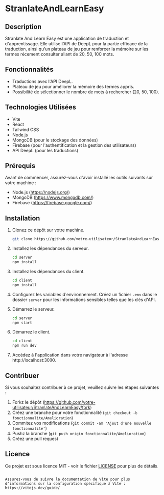 # StranlateAndLearnEasy

## Description

Stranlate And Learn Easy est une application de traduction et d'apprentissage.
Elle utilise l'API de DeepL pour la partie efficace de la traduction, ainsi qu'un plateau de jeu pour renforcer la mémoire sur les termes récement consulter allant de 20, 50, 100 mots.

## Fonctionnalités

- Traductions avec l'API DeepL.
- Plateau de jeu pour améliorer la mémoire des termes appris.
- Possibilité de sélectionner le nombre de mots à rechercher (20, 50, 100).

## Technologies Utilisées

- Vite
- React
- Tailwind CSS
- Node.js
- MongoDB (pour le stockage des données)
- Firebase (pour l'authentification et la gestion des utilisateurs)
- API DeepL (pour les traductions)

## Prérequis

Avant de commencer, assurez-vous d'avoir installé les outils suivants sur votre machine :

- Node.js (https://nodejs.org/)
- MongoDB (https://www.mongodb.com/)
- Firebase (https://firebase.google.com/)

## Installation

1. Clonez ce dépôt sur votre machine.

   ```bash
   git clone https://github.com/votre-utilisateur/StranlateAndLearnEasy.git
   ```

2. Installez les dépendances du serveur.

   ```bash
   cd server
   npm install
   ```

3. Installez les dépendances du client.

   ```bash
   cd client
   npm install
   ```

4. Configurez les variables d'environnement. Créez un fichier `.env` dans le dossier `server` pour les informations sensibles telles que les clés d'API.

5. Démarrez le serveur.

   ```bash
   cd server
   npm start
   ```

6. Démarrez le client.

   ```bash
   cd client
   npm run dev
   ```

7. Accédez à l'application dans votre navigateur à l'adresse http://localhost:3000.

## Contribuer

Si vous souhaitez contribuer à ce projet, veuillez suivre les étapes suivantes :

1. Forkz le dépôt (https://github.com/votre-utilisateur/StranlateAndLearnEasy/fork)
2. Créez une branche pour votre fonctionnalité (`git checkout -b fonctionnalite/Amelioration`)
3. Commitez vos modifications (`git commit -am 'Ajout d'une nouvelle fonctionnalité'`)
4. Pushz la branche (`git push origin fonctionnalite/Amelioration`)
5. Créez une pull request

## Licence

Ce projet est sous licence MIT - voir le fichier [LICENSE](LICENSE) pour plus de détails.

```

Assurez-vous de suivre la documentation de Vite pour plus d'informations sur la configuration spécifique à Vite : https://vitejs.dev/guide/
```
